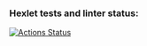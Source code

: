 ### Hexlet tests and linter status:
[![Actions Status](https://github.com/vikzh/devops-for-programmers-project-lvl1/workflows/hexlet-check/badge.svg)](https://github.com/vikzh/devops-for-programmers-project-lvl1/actions)